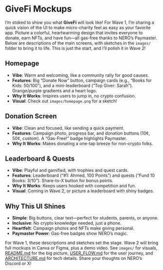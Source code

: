 # GiveFi Mockups
I’m stoked to show you what **GiveFi** will look like! For Wave 1, I’m sharing a quick vision of the UI to make micro-charity feel as easy as your favorite app. Picture a colorful, heartwarming design that invites everyone to donate, earn NFTs, and have fun—all gas-free thanks to NERO’s Paymaster. Below are descriptions of the main screens, with sketches in the `images/` folder to bring it to life. This is just the start, and I’ll polish it in Wave 2!

## Homepage

- **Vibe**: Warm and welcoming, like a community rally for good causes.  
- **Features**: Big “Donate Now” button, campaign cards (e.g., “Books for Kids: $50/$100”), and a mini-leaderboard (“Top Giver: Sarah”). Orange/purple gradients and a heart logo.  
- **Why It Works**: Inspires users to jump in, no crypto confusion.  
- **Visual**: Check out `images/homepage.png` for a sketch!

## Donation Screen

- **Vibe**: Clean and focused, like sending a quick payment.  
- **Features**: Campaign photo, progress bar, and donation buttons (10¢, 50¢, custom). A “Gas-Free!” badge highlights Paymaster.  
- **Why It Works**: Makes donating a one-tap breeze for non-crypto folks.  
  

## Leaderboard & Quests

- **Vibe**: Playful and gamified, with trophies and quest cards.  
- **Features**: Leaderboard (“#1: Ahmed, 100 Points”) and quests (“Fund 10 Books: 3/10”). Share-to-X button for bonus points.  
- **Why It Works**: Keeps users hooked with competition and fun.  
- **Visual**: Coming in Wave 2, or picture a leaderboard with shiny badges.

## Why This UI Shines

- **Simple**: Big buttons, clear text—perfect for students, parents, or anyone.  
- **Inclusive**: No crypto knowledge needed, just a phone.  
- **Heartfelt**: Campaign photos and NFTs make giving personal.  
- **Paymaster Power**: Gas-free badges show NERO’s magic.

For Wave 1, these descriptions and sketches set the stage. Wave 2 will bring full mockups in Canva or Figma, plus a demo video. See `images/` for visuals, [README.md](README.md) for the big picture, [USER_FLOW.md](USER_FLOW.md) for the user journey, and [ARCHITECTURE.md](ARCHITECTURE.md) for tech details. Share your thoughts on NERO’s Discord or X!
